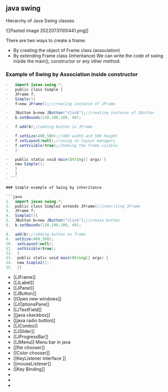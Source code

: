 ## java swing
Hierarchy of Java Swing classes 
 

![[Pasted image 20220731100441.png]]


There are two ways to create a frame:

-   By creating the object of Frame class (association)
-   By extending Frame class (inheritance)
We can write the code of swing inside the main(), constructor or any other 
method.

### Example of Swing by Association inside constructor
```java
-   import javax.swing.*;  
-   public class Simple {  
-   JFrame f;  
-   Simple(){  
-   f=new JFrame();//creating instance of JFrame  

-   JButton b=new JButton("click");//creating instance of JButton  
-   b.setBounds(130,100,100, 40);  

-   f.add(b);//adding button in JFrame  

-   f.setSize(400,500);//400 width and 500 height  
-   f.setLayout(null);//using no layout managers  
-   f.setVisible(true);//making the frame visible  
-   }  

-   public static void main(String[] args) {  
-   new Simple();  
-   }  
-   }
- ```

### Simple example of Swing by inheritance

```java
1.  import javax.swing.*;  
2.  public class Simple2 extends JFrame{//inheriting JFrame  
3.  JFrame f;  
4.  Simple2(){  
5.  JButton b=new JButton("click");//create button  
6.  b.setBounds(130,100,100, 40);  

8.  add(b);//adding button on frame  
9.  setSize(400,500);  
10.  setLayout(null);  
11.  setVisible(true);  
12.  }  
13.  public static void main(String[] args) {  
14.  new Simple2();  
15.  }}
```





- [[JFrame]]
- [[JLabel]]
- [[JPanel]]
- [[JButton]]
- [[Open new windows]]
- [[JOptionsPane]]
- [[JTextField]]
- [[java ckeckbox]]
- [[java radio button]]
- [[JCombo]]
- [[JSlider]]
- [[JProgressBar]]
- [[JMenu]]   Menu bar in java 
- [[file chooser]]
- [[Color chooser]]
- [[KeyListener interface ]]
- [[mouseListener]]
- [[Key Binding]]
- 
- 
- 